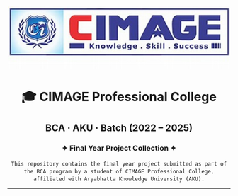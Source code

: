 <div align="center">

<img src="/cimage.png" width="500" alt="CIMAGE Logo" />

# 🎓 CIMAGE Professional College  
## BCA · AKU · Batch (2022 – 2025)
### ✦ Final Year Project Collection ✦

`This repository contains the final year project submitted as part of the BCA program by a student of CIMAGE Professional College, affiliated with Aryabhatta Knowledge University (AKU).`

---

</div>
